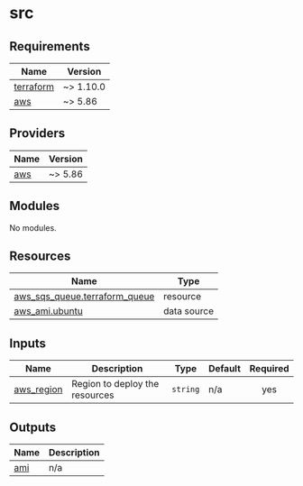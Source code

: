 # src

<!-- BEGIN_TF_DOCS -->
## Requirements

| Name | Version |
|------|---------|
| <a name="requirement_terraform"></a> [terraform](#requirement\_terraform) | ~> 1.10.0 |
| <a name="requirement_aws"></a> [aws](#requirement\_aws) | ~> 5.86 |

## Providers

| Name | Version |
|------|---------|
| <a name="provider_aws"></a> [aws](#provider\_aws) | ~> 5.86 |

## Modules

No modules.

## Resources

| Name | Type |
|------|------|
| [aws_sqs_queue.terraform_queue](https://registry.terraform.io/providers/hashicorp/aws/latest/docs/resources/sqs_queue) | resource |
| [aws_ami.ubuntu](https://registry.terraform.io/providers/hashicorp/aws/latest/docs/data-sources/ami) | data source |

## Inputs

| Name | Description | Type | Default | Required |
|------|-------------|------|---------|:--------:|
| <a name="input_aws_region"></a> [aws\_region](#input\_aws\_region) | Region to deploy the resources | `string` | n/a | yes |

## Outputs

| Name | Description |
|------|-------------|
| <a name="output_ami"></a> [ami](#output\_ami) | n/a |
<!-- END_TF_DOCS -->
